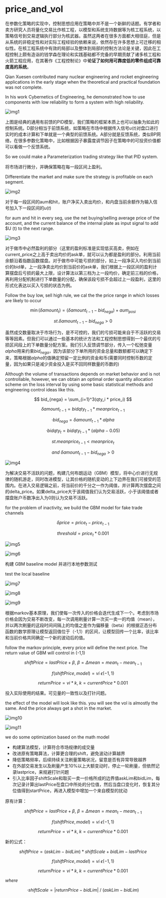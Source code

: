 # price_and_vol

在参数化策略的实现中，控制思想应用在策略中并不是一个新鲜的话题。有学者和卖方研究人员将量化交易比作核工程，以模型和系统支持数据等为核工程系统，以策略信号到交易逻辑执行部分为核武器。虽然这两者在很多方面都大相径庭，但是从系统的非稳定性和对实际工程经验的依赖来说，依然存在许多思想上可迁移的相似性。在核工程系统中有效的局部以及整体到局部的控制方法论是关键，因此在工程控制上颇有造诣的钱学森在理论和实践基础都不完备的早期贡献了诸多核工程和火箭工程应用，在其著作《工程控制论》中**论证了如何用可靠度低的零件组成可靠度高的系统**。

Qian Xuesen contributed many nuclear engineering and rocket engineering applications in the early stage when the theoretical and practical foundation was not complete. 

In his work Cybernetics of Engineering, he demonstrated how to use components with low reliability to form a system with high reliability.

![img1](img1.png)

上图是经典的通用有前馈的PID模型，我们策略的框架本质上也可以抽象为如此的控制系统。D部分相当于前馈系统，如策略在市场中根据传入信号$u(t)$对盘口进行实时的成本计算和下单就是一个典型的前馈系统。A部分就是反馈系统，类似BP网络，在很多参数化策略中，比如根据因子暴露度调节因子在策略中的可投资价值都可以看做一个反馈系统。

So we could make a Parameterization trading strategy like that PID system.

将市场进行微分，并确保策略在每一段区间上盈利。

Differentiate the market and make sure the strategy is profitable on each segment.

![img2](img2.png)

对于每一段区间的aum和hit，账户净买入卖出均价，和内盘当前余额作为输入信号加入下一段区间的$u(t)$

for aum and hit in every seg, use the net buying/selling average price of the account, and the current balance of the internal plate as input signal to add $U (t) to the next range.

![img3](img3.png)

对于做市中必然盈利的部分（这里的盈利标准是实现低买高卖，例如在current_price之上高于卖出均价的ask单，就可以认为都是盈利的部分。利用当前余额沿着指数函数摆盘。对于做市中可能亏损的部分，如上一段净买入均价到当前价的bid单，上一段净卖出均价到当前价的ask单，我们根据上一段区间的盈利计算摆盘后亏损的最大上限，设计算法以第三档为上一段均价，确定前三档的价格，再利用分配机制进行下单数量的分配，确保该段亏损不会超过上一段盈利，这里的形式化表达以买入亏损的状态为例。

Follow the buy low, sell high rule, we cal the the price range in which losses are likely to occur

$$\min(\delta amount_t) = (\delta amount_{t-1} - bid_{nega} ) + aum_{posi} $$

$$st. \delta amount_{t-1} - bid_{nega} > 0   $$

虽然成交数量取决于市场行为，是不可控的，我们的亏损可能来自于不活跃的交易等等因素。但我们可以通过一些基本的统计方法和工程控制思想得到一个最优的亏损区间段上的下单数量分配方案。我们引入反馈调节部分，传入一个松弛变量$alpha$用来约束$bid_{nega}$，因为该部分下单所用的资金总量和数额都可以确定下来，策略根据$alpha$的值确定预留一定比例的资金和币(需要同时控制币数的定量，因为如果只是减少资金投入是买不回同样数量的币数的)

Although the volume of transactions depends on market behavior and is not controllable, however, we can obtain an optimal order quantity allocation scheme on the loss interval by using some basic statistical methods and engineering control ideas like this.

$$ bid_{nega} = \sum_{i=1}^3(qty_i * price_i) $$

$$\delta amount_{t-1} = bidqty_{t-1} * meanprice_{t-1}$$

$$ ·bid_{nega} = \delta amount_{t-1} * alpha $$

$$ ·bidqty_{t} =  bidqty_{t-1} * (alpha - 0.05) $$

$$st. meanprice_{t-1} < meanprice_{t} $$

$$and\  \delta amount_{t-1} - bid_{nega} > 0$$

![img4](img4.png)

为解决交易不活跃的问题，构建几何布朗运动（GBM）模型，将中心价进行无规律的随机游走，同时改进模型，让其价格的随机变动的上下边界在我们可接受的范围内。在进入交易逻辑之前，将当前价的千分之一作为阈值，并计算两次摆盘之间的delta_price。如果delta_price大于该阈值我们认为交易活跃，小于该阈值或者摆盘账户币数净出入为0则认为交易不活跃。

for the problem of inactivity, we build the GBM model for fake trade channels

$$\delta price = price_t - price_{t-1}$$

$$threshold =  price_t * 0.001 $$

![img5](img5.png)

![img6](img6.png)

构建 GBM baseline model 并进行本地参数测试

test the local baseline

![img7](img7.png)

![img8](img8.png)

![img9](img9.png)

根据markov基本原理，我们使每一次传入的价格会迭代生成下一个。考虑到市场价格会因为交易不断改变，每一次调用刷量计算一次买一卖一的均值（mean），并以两次刷量的这段时间间隔上的均值之差作为偏移量（beta）的根据正态分布函数的数学原理让模型返回值位于（-1,1）的区间，让模型回传一个比率，该比率和当前价格共同确定一个新的波动后的值。

follow the markov principle, every price will define the next price. The return value of GBM will control in (-1,1)

$$shiftPrice = lastPrice + \beta ,\  \beta =  \Delta mean = mean_{t} - mean_{t-1}$$

$$ f(shiftPrice, model) = vi\ \epsilon (-1,1)$$

$$ returnPrice = vi * k , \ k = currentPrice * 0.001$$

投入实际使用的结果。可见量的一致性以及打针问题。

the effect of the model will look like this. you will see the vol is almostly the same. And the price always get a shot in the market.

![img10](img10.png)

![img11](img11.png)

we do some optimization based on the math model

* 构建算法模型，计算符合市场规律的成交量
* 改进原有策略算法，计算更合理的shift，避免波动计算越界
* 降低策略频率，后续持续关注刷量策略状况，留意是否有异常导致越界
* 在外部交易发生以及刷量产生10%以上大额变动时，停止一轮刷量，但依然记录lastprice，来规避打针问题
* 引入比率因子shiftScale和取买一卖一价格所成的边界值askLim和bidLim，每次记录计算出lastPrice在盘口中所处的分位值，然后当盘口变化时，恢复其分位值得到startPrice，再进入模型中增加一个来自模型的扰动

原有计算：

$$ shiftPrice = lastPrice + \beta ,\  \beta =  \Delta mean = mean_{t} - mean_{t-1} $$

$$ f(shiftPrice, model) = vi\ \epsilon (-1,1) $$

$$ returnPrice = vi * k , \ k = currentPrice * 0.001 $$

新的公式：

$$ shiftPrice = (askLim - bidLim) * shiftScale + 
bidLim - lastPrice $$

$$ f(shiftPrice, model) = vi\ \epsilon (-1,1) $$

$$ returnPrice = vi * k , \ k = currentPrice * 0.001 $$

$where$

$$ ·shiftScale = | returnPrice - bidLim | \ / \ (askLim - bidLim) $$ 
